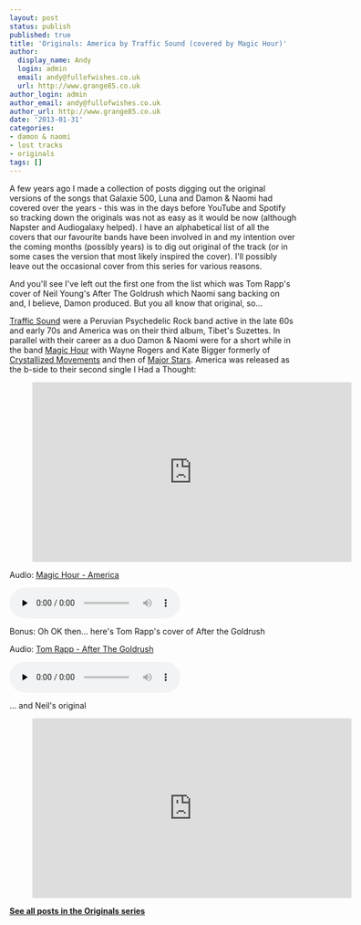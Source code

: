 ```yaml
---
layout: post
status: publish
published: true
title: 'Originals: America by Traffic Sound (covered by Magic Hour)'
author:
  display_name: Andy
  login: admin
  email: andy@fullofwishes.co.uk
  url: http://www.grange85.co.uk
author_login: admin
author_email: andy@fullofwishes.co.uk
author_url: http://www.grange85.co.uk
date: '2013-01-31'
categories:
- damon & naomi
- lost tracks
- originals
tags: []
---
```

<p>A few years ago I made a collection of posts digging out the original versions of the songs that Galaxie 500, Luna and Damon & Naomi had covered over the years - this was in the days before YouTube and Spotify so tracking down the originals was not as easy as it would be now (although Napster and Audiogalaxy helped). I have an alphabetical list of all the covers that our favourite bands have been involved in and my intention over the coming months (possibly years) is to dig out original of the track (or in some cases the version that most likely inspired the cover). I'll possibly leave out the occasional cover from this series for various reasons.</p>
<p>And you'll see I've left out the first one from the list which was Tom Rapp's cover of Neil Young's After The Goldrush which Naomi sang backing on and, I believe, Damon produced. But you all know that original, so...</p>
<p><a href="http://en.wikipedia.org/wiki/Traffic_Sound">Traffic Sound</a> were a Peruvian Psychedelic Rock band active in the late 60s and early 70s and America was on their third album, Tibet's Suzettes. In parallel with their career as a duo Damon & Naomi were for a short while in the band <a href="http://en.wikipedia.org/wiki/Magic_Hour_%28band%29">Magic Hour</a> with Wayne Rogers and Kate Bigger formerly of <a href="http://en.wikipedia.org/wiki/Crystalized_Movements">Crystallized Movements</a> and then of <a href="http://en.wikipedia.org/wiki/Major_Stars">Major Stars</a>. America was released as the b-side to their second single I Had a Thought:</p>

<figure class="caption aligncenter"><iframe width="560" height="315" src="https://www.youtube.com/embed/Fl4ZURH1-PQ" frameborder="0" allowfullscreen></iframe><figcaption class="caption-text"></figcaption></figure>


<div class="well"><p class="audio">Audio: <a href="https://media.fullofwishes.co.uk/03-damon_and_naomi/audio/02_Magic-Hour_America.mp3">Magic Hour - America</a></p><audio controls="controls" preload="none" src="https://media.fullofwishes.co.uk/03-damon_and_naomi/audio/02_Magic-Hour_America.mp3"></audio></div>


<p>Bonus: Oh OK then... here's Tom Rapp's cover of After the Goldrush</p>

<div class="well"><p class="audio">Audio: <a href="https://media.fullofwishes.co.uk/03-damon_and_naomi/audio/tom-rapp-after-the-goldrush.mp3">Tom Rapp - After The Goldrush</a></p><audio controls="controls" preload="none" src="https://media.fullofwishes.co.uk/03-damon_and_naomi/audio/tom-rapp-after-the-goldrush.mp3"></audio></div>

<p>&hellip; and Neil's original</p>
<figure class="caption aligncenter"><iframe width="560" height="315" src="https://www.youtube.com/embed/d6Zf4D1tHdw" frameborder="0" allowfullscreen></iframe><figcaption class="caption-text"></figcaption></figure>
<p><strong><a href="/category/originals/" title="List: Originals">See all posts in the Originals series</a></strong></p>
